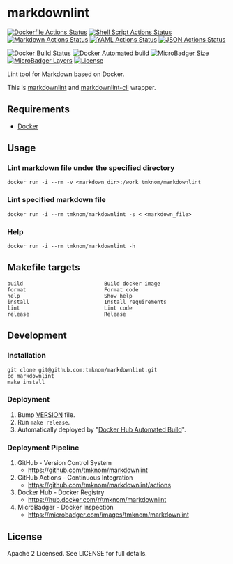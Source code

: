 # markdownlint

[![Dockerfile Actions Status](https://github.com/tmknom/markdownlint/workflows/Dockerfile/badge.svg)](https://github.com/tmknom/markdownlint/actions?query=workflow%3ADockerfile)
[![Shell Script Actions Status](https://github.com/tmknom/markdownlint/workflows/Shell%20Script/badge.svg)](https://github.com/tmknom/markdownlint/actions?query=workflow%3A%22Shell+Script%22)
[![Markdown Actions Status](https://github.com/tmknom/markdownlint/workflows/Markdown/badge.svg)](https://github.com/tmknom/markdownlint/actions?query=workflow%3AMarkdown)
[![YAML Actions Status](https://github.com/tmknom/markdownlint/workflows/YAML/badge.svg)](https://github.com/tmknom/markdownlint/actions?query=workflow%3AYAML)
[![JSON Actions Status](https://github.com/tmknom/markdownlint/workflows/JSON/badge.svg)](https://github.com/tmknom/markdownlint/actions?query=workflow%3AJSON)

[![Docker Build Status](https://img.shields.io/docker/cloud/build/tmknom/markdownlint.svg)](https://hub.docker.com/r/tmknom/markdownlint/builds/)
[![Docker Automated build](https://img.shields.io/docker/cloud/automated/tmknom/markdownlint.svg)](https://hub.docker.com/r/tmknom/markdownlint/)
[![MicroBadger Size](https://img.shields.io/microbadger/image-size/tmknom/markdownlint.svg)](https://microbadger.com/images/tmknom/markdownlint)
[![MicroBadger Layers](https://img.shields.io/microbadger/layers/tmknom/markdownlint.svg)](https://microbadger.com/images/tmknom/markdownlint)
[![License](https://img.shields.io/github/license/tmknom/markdownlint.svg)](https://opensource.org/licenses/Apache-2.0)

Lint tool for Markdown based on Docker.

This is [markdownlint](https://github.com/DavidAnson/markdownlint) and [markdownlint-cli](https://github.com/igorshubovych/markdownlint-cli) wrapper.

## Requirements

- [Docker](https://www.docker.com/)

## Usage

### Lint markdown file under the specified directory

```shell
docker run -i --rm -v <markdown_dir>:/work tmknom/markdownlint
```

### Lint specified markdown file

```shell
docker run -i --rm tmknom/markdownlint -s < <markdown_file>
```

### Help

```shell
docker run -i --rm tmknom/markdownlint -h
```

## Makefile targets

```text
build                          Build docker image
format                         Format code
help                           Show help
install                        Install requirements
lint                           Lint code
release                        Release
```

## Development

### Installation

```shell
git clone git@github.com:tmknom/markdownlint.git
cd markdownlint
make install
```

### Deployment

1. Bump [VERSION](https://raw.githubusercontent.com/tmknom/markdownlint/master/VERSION) file.
2. Run `make release`.
3. Automatically deployed by "[Docker Hub Automated Build](https://docs.docker.com/docker-hub/builds/)".

### Deployment Pipeline

1. GitHub - Version Control System
   - <https://github.com/tmknom/markdownlint>
2. GitHub Actions - Continuous Integration
   - <https://github.com/tmknom/markdownlint/actions>
3. Docker Hub - Docker Registry
   - <https://hub.docker.com/r/tmknom/markdownlint>
4. MicroBadger - Docker Inspection
   - <https://microbadger.com/images/tmknom/markdownlint>

## License

Apache 2 Licensed. See LICENSE for full details.
